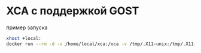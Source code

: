 # XCA с поддержкой GOST
пример запуска
```sh
xhost +local:
docker run --rm -d -v /home/local/xca:/xca -v /tmp/.X11-unix:/tmp/.X11-unix --ipc=host albus/xca
```

